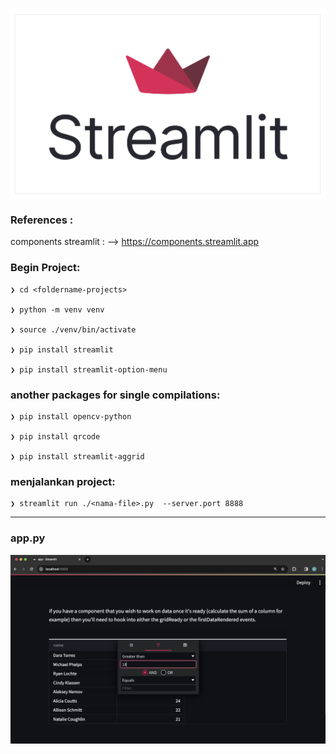 <p align="center">
    <img src="./gambar-petunjuk/streamlit_logo.png" alt="streamlit_logo" style="display: block; margin: 0 auto;">
</p>

### References : 
components streamlit : --> https://components.streamlit.app

### Begin Project:

    ❯ cd <foldername-projects>

    ❯ python -m venv venv

    ❯ source ./venv/bin/activate

    ❯ pip install streamlit

    ❯ pip install streamlit-option-menu

### another packages for single compilations:

    ❯ pip install opencv-python

    ❯ pip install qrcode

    ❯ pip install streamlit-aggrid


### menjalankan project:

    ❯ streamlit run ./<nama-file>.py  --server.port 8888

---

### app.py
<p align="center">
    <img src="./gambar-petunjuk/ss_001.png" alt="001" style="display: block; margin: 0 auto;">
</p>
